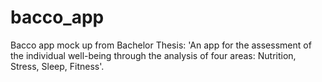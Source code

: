 # bacco_app
Bacco app mock up from Bachelor Thesis: 'An app for the assessment of the individual well-being through the analysis of four areas: Nutrition, Stress, Sleep, Fitness'.

